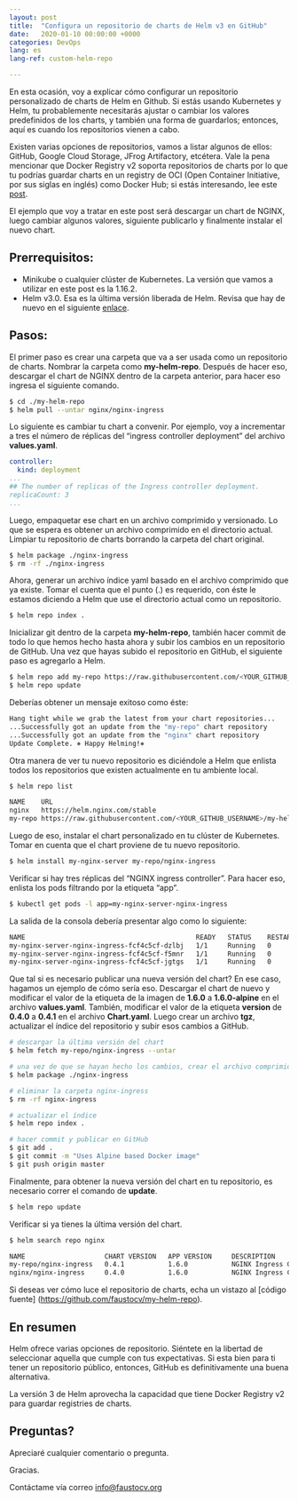 ```yaml
---
layout: post
title:  "Configura un repositorio de charts de Helm v3 en GitHub"
date:   2020-01-10 00:00:00 +0000
categories: DevOps
lang: es
lang-ref: custom-helm-repo

---
```


En esta ocasión, voy a explicar cómo configurar un repositorio personalizado de charts de Helm en Github. Si estás usando Kubernetes y Helm, tu probablemente necesitarás ajustar o cambiar los valores predefinidos de los charts, y también una forma de guardarlos; entonces, aquí es cuando los repositorios vienen a cabo.

Existen varias opciones de repositorios, vamos a listar algunos de ellos: GitHub, Google Cloud Storage, JFrog Artifactory, etcétera. Vale la pena mencionar que Docker Registry v2 soporta  repositorios de charts por lo que tu podrías guardar charts en un registry de OCI (Open Container Initiative, por sus siglas en inglés) como Docker Hub; si estás interesando, lee este [post](https://medium.com/@Oskarr3/giving-your-charts-a-home-in-docker-registry-d195d08e4eb3).

El ejemplo que voy a tratar en este post será descargar un chart de NGINX, luego cambiar algunos valores, siguiente publicarlo y finalmente instalar el nuevo chart.

## Prerrequisitos:

- Minikube o cualquier clúster de Kubernetes. La versión que vamos a utilizar en este post es la 1.16.2.
- Helm v3.0. Esa es la última versión liberada de Helm. Revisa que hay de nuevo en el siguiente [enlace](https://helm.sh/blog/helm-3-released/).

## Pasos:

El primer paso es crear una carpeta que va a ser usada como un repositorio de charts. Nombrar la carpeta como **my-helm-repo**. Después de hacer eso, descargar el chart de NGINX dentro de la carpeta anterior, para hacer eso ingresa el siguiente comando.

```bash
$ cd ./my-helm-repo
$ helm pull --untar nginx/nginx-ingress
```

Lo siguiente es cambiar tu chart a convenir. Por ejemplo, voy a incrementar a tres el número de réplicas del “ingress controller deployment” del archivo **values.yaml**.

```yaml
controller:
  kind: deployment
...
## The number of replicas of the Ingress controller deployment.
replicaCount: 3
...
```

Luego, empaquetar ese chart en un archivo comprimido y versionado. Lo que se espera es obtener un archivo comprimido en el directorio actual. Limpiar tu repositorio de charts borrando la carpeta del chart original.

```bash
$ helm package ./nginx-ingress
$ rm -rf ./nginx-ingress
```

Ahora, generar un archivo índice yaml basado en el archivo comprimido que ya existe. Tomar el cuenta que el punto (.) es requerido, con éste le estamos diciendo a Helm que use el directorio actual como un repositorio.

```bash
$ helm repo index .
```

Inicializar git dentro de la carpeta **my-helm-repo**, también hacer commit de todo lo que hemos hecho hasta ahora y subir los cambios en un repositorio de GitHub. Una vez que hayas subido el repositorio en GitHub, el siguiente paso es agregarlo a Helm.

```bash
$ helm repo add my-repo https://raw.githubusercontent.com/<YOUR_GITHUB_USERNAME>/my-helm-repo/master
$ helm repo update
```

Deberías obtener un mensaje exitoso como éste:

```bash
Hang tight while we grab the latest from your chart repositories...
...Successfully got an update from the "my-repo" chart repository
...Successfully got an update from the "nginx" chart repository
Update Complete. ⎈ Happy Helming!⎈
```

Otra manera de ver tu nuevo repositorio es diciéndole a Helm que enlista todos los repositorios que existen actualmente en tu ambiente local.

```bash
$ helm repo list

NAME    URL
nginx   https://helm.nginx.com/stable
my-repo https://raw.githubusercontent.com/<YOUR_GITHUB_USERNAME>/my-helm-repo/master
```
Luego de eso, instalar el chart personalizado en tu clúster de Kubernetes. Tomar en cuenta que el chart proviene de tu nuevo repositorio.

```bash
$ helm install my-nginx-server my-repo/nginx-ingress
```

Verificar si hay tres réplicas del “NGINX ingress controller”. Para hacer eso, enlista los pods filtrando por la etiqueta “app”.

```bash
$ kubectl get pods -l app=my-nginx-server-nginx-ingress
```

La salida de la consola debería presentar algo como lo siguiente:

```bash
NAME                                           READY   STATUS    RESTARTS   AGE
my-nginx-server-nginx-ingress-fcf4c5cf-dzlbj   1/1     Running   0          7m16s
my-nginx-server-nginx-ingress-fcf4c5cf-f5mnr   1/1     Running   0          7m16s
my-nginx-server-nginx-ingress-fcf4c5cf-jgtgs   1/1     Running   0          7m16s
```

Que tal si es necesario publicar una nueva versión del chart? En ese caso, hagamos un ejemplo de cómo sería eso. Descargar el chart de nuevo y modificar el valor de la etiqueta de la imagen de **1.6.0** a **1.6.0-alpine** en el archivo **values.yaml**. También, modificar el valor de la etiqueta **version** de **0.4.0** a **0.4.1** en el archivo **Chart.yaml**. Luego crear un archivo **tgz**, actualizar el índice del repositorio y subir esos cambios a GitHub.

```bash
# descargar la última versión del chart
$ helm fetch my-repo/nginx-ingress --untar

# una vez de que se hayan hecho los cambios, crear el archivo comprimido
$ helm package ./nginx-ingress

# eliminar la carpeta nginx-ingress
$ rm -rf nginx-ingress

# actualizar el índice
$ helm repo index .

# hacer commit y publicar en GitHub
$ git add .
$ git commit -m "Uses Alpine based Docker image"
$ git push origin master
```

Finalmente, para obtener la nueva versión del chart en tu repositorio, es necesario correr el comando de **update**.

```bash
$ helm repo update
```

Verificar si ya tienes la última versión del chart.

```bash
$ helm search repo nginx

NAME                    CHART VERSION   APP VERSION     DESCRIPTION
my-repo/nginx-ingress   0.4.1           1.6.0           NGINX Ingress Controller
nginx/nginx-ingress     0.4.0           1.6.0           NGINX Ingress Control
```

Si deseas ver cómo luce el repositorio de charts, echa un vistazo al [código fuente] (https://github.com/faustocv/my-helm-repo).

## En resumen

Helm ofrece varias opciones de repositorio. Siéntete en la libertad de seleccionar aquella que cumple con tus expectativas. Si esta bien para ti tener un repositorio público, entonces, GitHub es definitivamente una buena alternativa.

La versión 3 de Helm aprovecha la capacidad que tiene Docker Registry v2 para guardar registries de charts.

## Preguntas?
Apreciaré cualquier comentario o pregunta.

Gracias.

Contáctame vía correo <info@faustocv.org>
